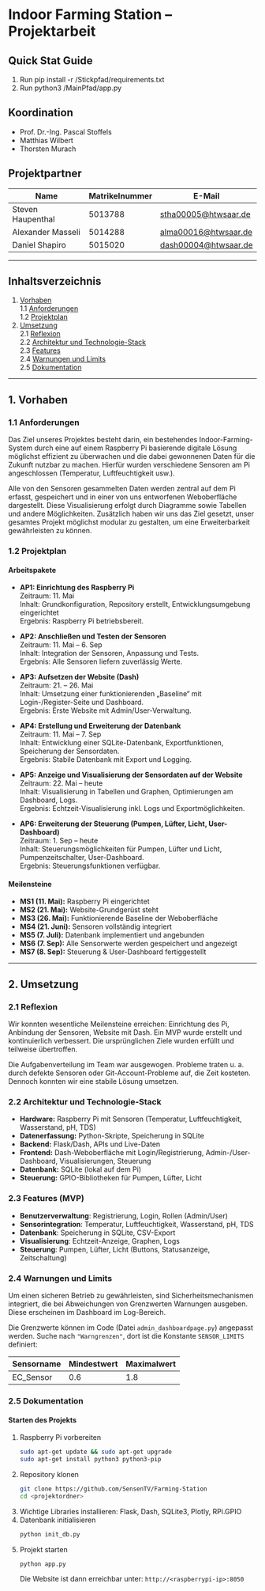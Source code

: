# Indoor Farming Station – Projektarbeit


## Quick Stat Guide
1. Run pip install -r /Stickpfad/requirements.txt
2. Run python3 /MainPfad/app.py

## Koordination
- Prof. Dr.-Ing. Pascal Stoffels  
- Matthias Wilbert  
- Thorsten Murach  

## Projektpartner
| Name              | Matrikelnummer | E-Mail                     |
|-------------------|----------------|----------------------------|
| Steven Haupenthal | 5013788        | stha00005@htwsaar.de       |
| Alexander Masseli | 5014288        | alma00016@htwsaar.de       |
| Daniel Shapiro    | 5015020        | dash00004@htwsaar.de       |

---

## Inhaltsverzeichnis
1. [Vorhaben](#1-vorhaben)  
   1.1 [Anforderungen](#11-anforderungen)  
   1.2 [Projektplan](#12-projektplan)  
2. [Umsetzung](#2-umsetzung)  
   2.1 [Reflexion](#21-reflexion)  
   2.2 [Architektur und Technologie-Stack](#22-architektur-und-technologie-stack)  
   2.3 [Features](#23-features)  
   2.4 [Warnungen und Limits](#24-warnungen-und-limits)  
   2.5 [Dokumentation](#25-dokumentation)

---

## 1. Vorhaben

### 1.1 Anforderungen
Das Ziel unseres Projektes besteht darin, ein bestehendes Indoor-Farming-System durch eine auf einem Raspberry Pi basierende digitale Lösung möglichst effizient zu überwachen und die dabei gewonnenen Daten für die Zukunft nutzbar zu machen. Hierfür wurden verschiedene Sensoren am Pi angeschlossen (Temperatur, Luftfeuchtigkeit usw.).

Alle von den Sensoren gesammelten Daten werden zentral auf dem Pi erfasst, gespeichert und in einer von uns entworfenen Weboberfläche dargestellt. Diese Visualisierung erfolgt durch Diagramme sowie Tabellen und andere Möglichkeiten. Zusätzlich haben wir uns das Ziel gesetzt, unser gesamtes Projekt möglichst modular zu gestalten, um eine Erweiterbarkeit gewährleisten zu können.

### 1.2 Projektplan

#### Arbeitspakete
- **AP1: Einrichtung des Raspberry Pi**  
  Zeitraum: 11. Mai  
  Inhalt: Grundkonfiguration, Repository erstellt, Entwicklungsumgebung eingerichtet  
  Ergebnis: Raspberry Pi betriebsbereit.

- **AP2: Anschließen und Testen der Sensoren**  
  Zeitraum: 11. Mai – 6. Sep  
  Inhalt: Integration der Sensoren, Anpassung und Tests.  
  Ergebnis: Alle Sensoren liefern zuverlässig Werte.

- **AP3: Aufsetzen der Website (Dash)**  
  Zeitraum: 21. – 26. Mai  
  Inhalt: Umsetzung einer funktionierenden „Baseline“ mit Login-/Register-Seite und Dashboard.  
  Ergebnis: Erste Website mit Admin/User-Verwaltung.

- **AP4: Erstellung und Erweiterung der Datenbank**  
  Zeitraum: 11. Mai – 7. Sep  
  Inhalt: Entwicklung einer SQLite-Datenbank, Exportfunktionen, Speicherung der Sensordaten.  
  Ergebnis: Stabile Datenbank mit Export und Logging.

- **AP5: Anzeige und Visualisierung der Sensordaten auf der Website**  
  Zeitraum: 22. Mai – heute  
  Inhalt: Visualisierung in Tabellen und Graphen, Optimierungen am Dashboard, Logs.  
  Ergebnis: Echtzeit-Visualisierung inkl. Logs und Exportmöglichkeiten.

- **AP6: Erweiterung der Steuerung (Pumpen, Lüfter, Licht, User-Dashboard)**  
  Zeitraum: 1. Sep – heute  
  Inhalt: Steuerungsmöglichkeiten für Pumpen, Lüfter und Licht, Pumpenzeitschalter, User-Dashboard.  
  Ergebnis: Steuerungsfunktionen verfügbar.

#### Meilensteine
- **MS1 (11. Mai):** Raspberry Pi eingerichtet  
- **MS2 (21. Mai):** Website-Grundgerüst steht  
- **MS3 (26. Mai):** Funktionierende Baseline der Weboberfläche  
- **MS4 (21. Juni):** Sensoren vollständig integriert  
- **MS5 (7. Juli):** Datenbank implementiert und angebunden  
- **MS6 (7. Sep):** Alle Sensorwerte werden gespeichert und angezeigt  
- **MS7 (8. Sep):** Steuerung & User-Dashboard fertiggestellt  

---

## 2. Umsetzung

### 2.1 Reflexion
Wir konnten wesentliche Meilensteine erreichen: Einrichtung des Pi, Anbindung der Sensoren, Website mit Dash. Ein MVP wurde erstellt und kontinuierlich verbessert. Die ursprünglichen Ziele wurden erfüllt und teilweise übertroffen. 

Die Aufgabenverteilung im Team war ausgewogen. Probleme traten u. a. durch defekte Sensoren oder Git-Account-Probleme auf, die Zeit kosteten. Dennoch konnten wir eine stabile Lösung umsetzen.

### 2.2 Architektur und Technologie-Stack
- **Hardware:** Raspberry Pi mit Sensoren (Temperatur, Luftfeuchtigkeit, Wasserstand, pH, TDS)  
- **Datenerfassung:** Python-Skripte, Speicherung in SQLite  
- **Backend:** Flask/Dash, APIs und Live-Daten  
- **Frontend:** Dash-Weboberfläche mit Login/Registrierung, Admin-/User-Dashboard, Visualisierungen, Steuerung  
- **Datenbank:** SQLite (lokal auf dem Pi)  
- **Steuerung:** GPIO-Bibliotheken für Pumpen, Lüfter, Licht  

### 2.3 Features (MVP)
- **Benutzerverwaltung**: Registrierung, Login, Rollen (Admin/User)  
- **Sensorintegration**: Temperatur, Luftfeuchtigkeit, Wasserstand, pH, TDS  
- **Datenbank**: Speicherung in SQLite, CSV-Export  
- **Visualisierung**: Echtzeit-Anzeige, Graphen, Logs  
- **Steuerung**: Pumpen, Lüfter, Licht (Buttons, Statusanzeige, Zeitschaltung)  

### 2.4 Warnungen und Limits
Um einen sicheren Betrieb zu gewährleisten, sind Sicherheitsmechanismen integriert, die bei Abweichungen von Grenzwerten Warnungen ausgeben. Diese erscheinen im Dashboard im Log-Bereich. 

Die Grenzwerte können im Code (Datei `admin_dashboardpage.py`) angepasst werden. Suche nach `"Warngrenzen"`, dort ist die Konstante `SENSOR_LIMITS` definiert:

| Sensorname   | Mindestwert | Maximalwert |
|--------------|-------------|-------------|
| EC_Sensor    | 0.6         | 1.8         |

### 2.5 Dokumentation

#### Starten des Projekts
1. Raspberry Pi vorbereiten  
   ```bash
   sudo apt-get update && sudo apt-get upgrade
   sudo apt-get install python3 python3-pip
   ```
2. Repository klonen  
   ```bash
   git clone https://github.com/SensenTV/Farming-Station
   cd <projektordner>
   ```
3. Wichtige Libraries installieren: Flask, Dash, SQLite3, Plotly, RPi.GPIO  
4. Datenbank initialisieren  
   ```bash
   python init_db.py
   ```
5. Projekt starten  
   ```bash
   python app.py
   ```
   Die Website ist dann erreichbar unter: `http://<raspberrypi-ip>:8050`
